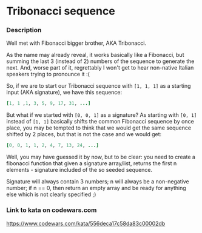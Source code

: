 # Tribonacci sequence

### Description
Well met with Fibonacci bigger brother, AKA Tribonacci.

As the name may already reveal, it works basically like a Fibonacci, but summing the last 3 (instead of 2) numbers of the sequence to generate the next. And, worse part of it, regrettably I won't get to hear non-native Italian speakers trying to pronounce it :(

So, if we are to start our Tribonacci sequence with ```[1, 1, 1]``` as a starting input (AKA signature), we have this sequence:
```ruby
[1, 1 ,1, 3, 5, 9, 17, 31, ...]
```
But what if we started with ```[0, 0, 1]``` as a signature? As starting with ```[0, 1]``` instead of ```[1, 1]``` basically shifts the common Fibonacci sequence by once place, you may be tempted to think that we would get the same sequence shifted by 2 places, but that is not the case and we would get:

```ruby
[0, 0, 1, 1, 2, 4, 7, 13, 24, ...]
```
Well, you may have guessed it by now, but to be clear: you need to create a fibonacci function that given a signature array/list, returns the first n elements - signature included of the so seeded sequence.

Signature will always contain 3 numbers; n will always be a non-negative number; if n == 0, then return an empty array and be ready for anything else which is not clearly specified ;)

### Link to kata on codewars.com
https://www.codewars.com/kata/556deca17c58da83c00002db
